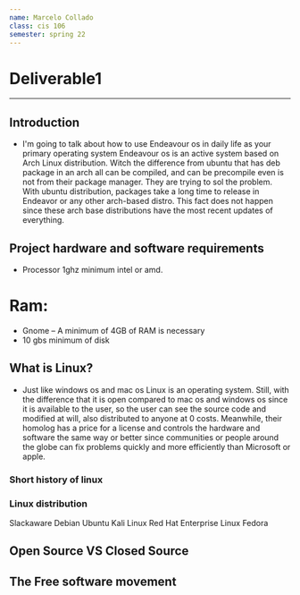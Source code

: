 ```yaml
---
name: Marcelo Collado
class: cis 106
semester: spring 22
---
```


# Deliverable1
<hr/>

##    Introduction
* I'm going to talk about how to use Endeavour os in daily life as your primary operating system Endeavour os is an active system based on Arch Linux distribution. Witch the difference from ubuntu that has deb package in an arch all can be compiled, and can be precompile even is not from their package manager. They are trying to sol the problem. With ubuntu distribution, packages take a long time to release in Endeavor or any other arch-based distro. This fact does not happen since these arch base distributions have the most recent updates of everything.
  
##    Project hardware and software requirements
* Processor 1ghz minimum intel or amd.
# Ram:
* Gnome – A minimum of 4GB of RAM is necessary 
* 10 gbs minimum of disk
  
##  What is Linux?

 * Just like windows os and mac os Linux is an operating system. Still, with the difference that it is open compared to mac os and windows os since it is available to the user, so the user can see the source code and modified at will, also distributed to anyone at 0 costs. Meanwhile, their homolog has a price for a license and controls the hardware and software the same way or better since communities or people around the globe can fix problems quickly and more efficiently than Microsoft or apple. 

###    Short history of linux


### Linux distribution
Slackaware
Debian
Ubuntu
Kali Linux
Red Hat Enterprise Linux
Fedora

##        Open Source VS Closed Source

## The Free software movement
